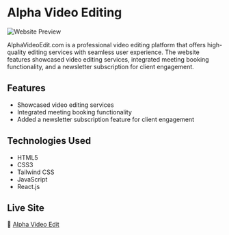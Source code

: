 # Alpha Video Editing

![Website Preview](https://github.com/Rubayat-Rafi/Alpha_Video_Editing/blob/04adc36dc1a363acf39c9978adf3300331877f4c/webimage.png)


AlphaVideoEdit.com is a professional video editing platform that offers high-quality editing services with seamless user experience. The website features showcased video editing services, integrated meeting booking functionality, and a newsletter subscription for client engagement.

## Features
- Showcased video editing services
- Integrated meeting booking functionality
- Added a newsletter subscription feature for client engagement

## Technologies Used
- HTML5
- CSS3
- Tailwind CSS
- JavaScript
- React.js

## Live Site
🔗 [Alpha Video Edit](https://alphavideoedit.com)
